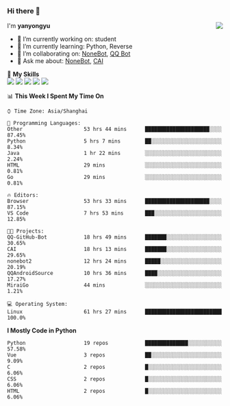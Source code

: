 ### Hi there 👋

<a href="#">
  <img align="right" src="https://github-readme-stats.vercel.app/api?username=yanyongyu&count_private=true&show_icons=true&bg_color=15,f2f7fd,E0EAFC" />
</a>

I'm **yanyongyu**

- 🔭 I’m currently working on: student
- 🌱 I’m currently learning: Python, Reverse
- 👯 I’m collaborating on: [NoneBot](https://github.com/nonebot), [QQ Bot](https://github.com/Mrs4s/go-cqhttp)
- 💬 Ask me about: [NoneBot](https://github.com/nonebot), [CAI](https://github.com/cscs181/CAI)

🌟 **My Skills**  
![](https://img.shields.io/badge/-Python-3e74a2?style=flat-square&logo=Python&logoColor=fff)
![](https://img.shields.io/badge/-Vue-4fc08d?style=flat-square&logo=Vue.js&logoColor=fff)
![](https://img.shields.io/badge/-Node.js-339933?style=flat-square&logo=Node.js&logoColor=fff)
![](https://img.shields.io/badge/-Docker-2496ED?style=flat-square&logo=Docker&logoColor=fff)
![](https://img.shields.io/badge/-Linux-000000?style=flat-square&logo=Linux&logoColor=fff)

<!--START_SECTION:waka-->
📊 **This Week I Spent My Time On** 

```text
⌚︎ Time Zone: Asia/Shanghai

💬 Programming Languages: 
Other                    53 hrs 44 mins      █████████████████████░░░░   87.45% 
Python                   5 hrs 7 mins        ██░░░░░░░░░░░░░░░░░░░░░░░   8.34% 
Java                     1 hr 22 mins        ░░░░░░░░░░░░░░░░░░░░░░░░░   2.24% 
HTML                     29 mins             ░░░░░░░░░░░░░░░░░░░░░░░░░   0.81% 
Go                       29 mins             ░░░░░░░░░░░░░░░░░░░░░░░░░   0.81%

🔥 Editors: 
Browser                  53 hrs 33 mins      █████████████████████░░░░   87.15% 
VS Code                  7 hrs 53 mins       ███░░░░░░░░░░░░░░░░░░░░░░   12.85%

🐱‍💻 Projects: 
QQ-GitHub-Bot            18 hrs 49 mins      ███████░░░░░░░░░░░░░░░░░░   30.65% 
CAI                      18 hrs 13 mins      ███████░░░░░░░░░░░░░░░░░░   29.65% 
nonebot2                 12 hrs 24 mins      █████░░░░░░░░░░░░░░░░░░░░   20.19% 
QQAndroidSource          10 hrs 36 mins      ████░░░░░░░░░░░░░░░░░░░░░   17.27% 
MiraiGo                  44 mins             ░░░░░░░░░░░░░░░░░░░░░░░░░   1.21%

💻 Operating System: 
Linux                    61 hrs 27 mins      █████████████████████████   100.0%

```

**I Mostly Code in Python** 

```text
Python                   19 repos            ██████████████░░░░░░░░░░░   57.58% 
Vue                      3 repos             ██░░░░░░░░░░░░░░░░░░░░░░░   9.09% 
C                        2 repos             █░░░░░░░░░░░░░░░░░░░░░░░░   6.06% 
CSS                      2 repos             █░░░░░░░░░░░░░░░░░░░░░░░░   6.06% 
HTML                     2 repos             █░░░░░░░░░░░░░░░░░░░░░░░░   6.06%

```



<!--END_SECTION:waka-->
